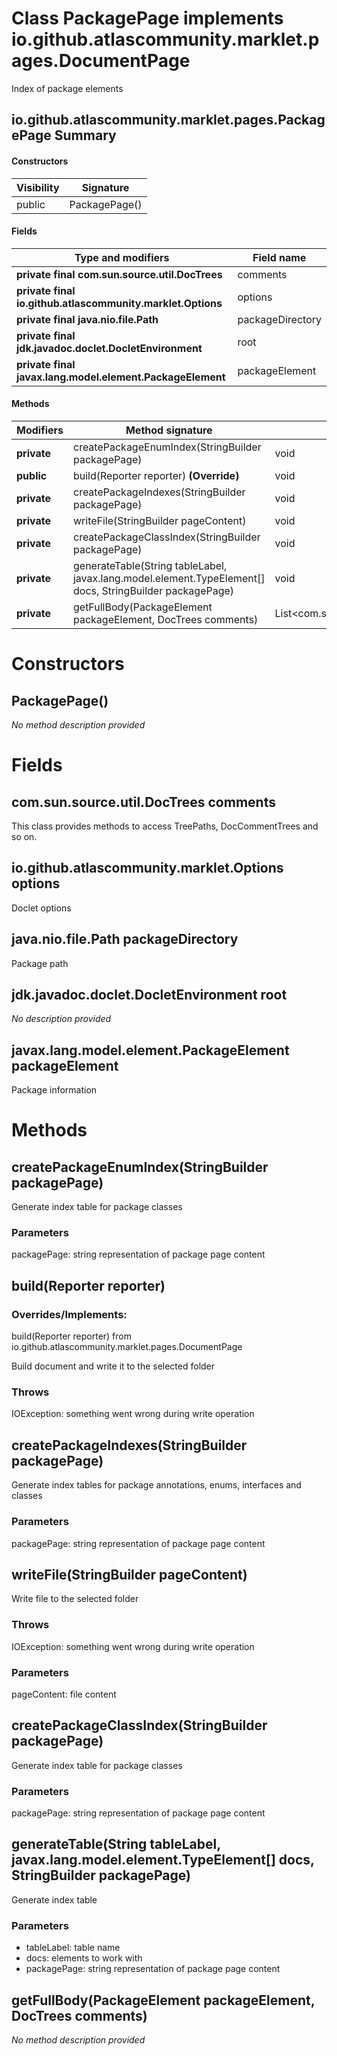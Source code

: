 Class PackagePage implements io.github.atlascommunity.marklet.pages.DocumentPage
================================================================================
Index of package elements

io.github.atlascommunity.marklet.pages.PackagePage Summary
-------
#### Constructors
| Visibility | Signature     |
| ---------- | ------------- |
| public     | PackagePage() |
#### Fields
| Type and modifiers                                         | Field name       |
| ---------------------------------------------------------- | ---------------- |
| **private final com.sun.source.util.DocTrees**             | comments         |
| **private final io.github.atlascommunity.marklet.Options** | options          |
| **private final java.nio.file.Path**                       | packageDirectory |
| **private final jdk.javadoc.doclet.DocletEnvironment**     | root             |
| **private final javax.lang.model.element.PackageElement**  | packageElement   |
#### Methods
| Modifiers   | Method signature                                                                                         | Return type                          |
| ----------- | -------------------------------------------------------------------------------------------------------- | ------------------------------------ |
| **private** | createPackageEnumIndex(StringBuilder packagePage)                                                        | void                                 |
| **public**  | build(Reporter reporter) **(Override)**                                                                  | void                                 |
| **private** | createPackageIndexes(StringBuilder packagePage)                                                          | void                                 |
| **private** | writeFile(StringBuilder pageContent)                                                                     | void                                 |
| **private** | createPackageClassIndex(StringBuilder packagePage)                                                       | void                                 |
| **private** | generateTable(String tableLabel, javax.lang.model.element.TypeElement[] docs, StringBuilder packagePage) | void                                 |
| **private** | getFullBody(PackageElement packageElement, DocTrees comments)                                            | List<com.sun.source.doctree.DocTree> |

Constructors
============
PackagePage()
-------------
*No method description provided*


Fields
======
com.sun.source.util.DocTrees comments
-------------------------------------
This class provides methods to access TreePaths, DocCommentTrees and so on.


io.github.atlascommunity.marklet.Options options
------------------------------------------------
Doclet options


java.nio.file.Path packageDirectory
-----------------------------------
Package path


jdk.javadoc.doclet.DocletEnvironment root
-----------------------------------------
*No description provided*


javax.lang.model.element.PackageElement packageElement
------------------------------------------------------
Package information


Methods
=======
createPackageEnumIndex(StringBuilder packagePage)
-------------------------------------------------
Generate index table for package classes

### Parameters

packagePage: string representation of package page content


build(Reporter reporter)
------------------------
### Overrides/Implements:
build(Reporter reporter) from io.github.atlascommunity.marklet.pages.DocumentPage

Build document and write it to the selected folder

### Throws

IOException: something went wrong during write operation


createPackageIndexes(StringBuilder packagePage)
-----------------------------------------------
Generate index tables for package annotations, enums, interfaces and classes

### Parameters

packagePage: string representation of package page content


writeFile(StringBuilder pageContent)
------------------------------------
Write file to the selected folder

### Throws

IOException: something went wrong during write operation

### Parameters

pageContent: file content


createPackageClassIndex(StringBuilder packagePage)
--------------------------------------------------
Generate index table for package classes

### Parameters

packagePage: string representation of package page content


generateTable(String tableLabel, javax.lang.model.element.TypeElement[] docs, StringBuilder packagePage)
--------------------------------------------------------------------------------------------------------
Generate index table

### Parameters

- tableLabel: table name
- docs: elements to work with
- packagePage: string representation of package page content



getFullBody(PackageElement packageElement, DocTrees comments)
-------------------------------------------------------------
*No method description provided*


